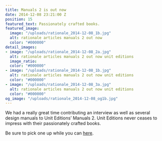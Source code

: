 ```yaml
---
title: Manuals 2 is out now
date: 2014-12-08 23:21:00 Z
position: 15
featured_text: Passionately crafted books.
featured_image:
  image: "/uploads/rationale_2014-12-08_1b.jpg"
  alt: rationale articles manuals 2 out now
  color: "#000000"
detail_images:
- image: "/uploads/rationale_2014-12-08_2a.jpg"
  alt: rationale articles manuals 2 out now unit editions
  image_ratio: 
  color: "#000000"
- image: "/uploads/rationale_2014-12-08_1b.jpg"
  alt: rationale articles manuals 2 out now unit editions
  color: "#000000"
- image: "/uploads/rationale_2014-12-08_3a.jpg"
  alt: rationale articles manuals 2 out now unit editions
  color: "#000000"
og_image: "/uploads/rationale_2014-12-08_og1b.jpg"
---
```


We had a really great time contributing an interview as well as several design manuals to Unit Editions’ Manuals 2. Unit Editions never ceases to impress with their passionately crafted books. 

Be sure to pick one up while you can [here](https://www.uniteditions.com/).